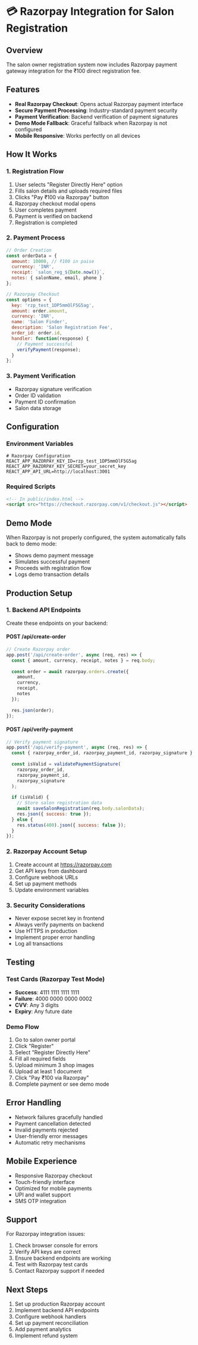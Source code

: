 # 💳 Razorpay Integration for Salon Registration

## Overview
The salon owner registration system now includes Razorpay payment gateway integration for the ₹100 direct registration fee.

## Features
- **Real Razorpay Checkout**: Opens actual Razorpay payment interface
- **Secure Payment Processing**: Industry-standard payment security
- **Payment Verification**: Backend verification of payment signatures
- **Demo Mode Fallback**: Graceful fallback when Razorpay is not configured
- **Mobile Responsive**: Works perfectly on all devices

## How It Works

### 1. Registration Flow
1. User selects "Register Directly Here" option
2. Fills salon details and uploads required files
3. Clicks "Pay ₹100 via Razorpay" button
4. Razorpay checkout modal opens
5. User completes payment
6. Payment is verified on backend
7. Registration is completed

### 2. Payment Process
```javascript
// Order Creation
const orderData = {
  amount: 10000, // ₹100 in paise
  currency: 'INR',
  receipt: `salon_reg_${Date.now()}`,
  notes: { salonName, email, phone }
};

// Razorpay Checkout
const options = {
  key: 'rzp_test_1DP5mmOlF5G5ag',
  amount: order.amount,
  currency: 'INR',
  name: 'Salon Finder',
  description: 'Salon Registration Fee',
  order_id: order.id,
  handler: function(response) {
    // Payment successful
    verifyPayment(response);
  }
};
```

### 3. Payment Verification
- Razorpay signature verification
- Order ID validation
- Payment ID confirmation
- Salon data storage

## Configuration

### Environment Variables
```env
# Razorpay Configuration
REACT_APP_RAZORPAY_KEY_ID=rzp_test_1DP5mmOlF5G5ag
REACT_APP_RAZORPAY_KEY_SECRET=your_secret_key
REACT_APP_API_URL=http://localhost:3001
```

### Required Scripts
```html
<!-- In public/index.html -->
<script src="https://checkout.razorpay.com/v1/checkout.js"></script>
```

## Demo Mode
When Razorpay is not properly configured, the system automatically falls back to demo mode:
- Shows demo payment message
- Simulates successful payment
- Proceeds with registration flow
- Logs demo transaction details

## Production Setup

### 1. Backend API Endpoints
Create these endpoints on your backend:

#### POST /api/create-order
```javascript
// Create Razorpay order
app.post('/api/create-order', async (req, res) => {
  const { amount, currency, receipt, notes } = req.body;
  
  const order = await razorpay.orders.create({
    amount,
    currency,
    receipt,
    notes
  });
  
  res.json(order);
});
```

#### POST /api/verify-payment
```javascript
// Verify payment signature
app.post('/api/verify-payment', async (req, res) => {
  const { razorpay_order_id, razorpay_payment_id, razorpay_signature } = req.body;
  
  const isValid = validatePaymentSignature(
    razorpay_order_id,
    razorpay_payment_id,
    razorpay_signature
  );
  
  if (isValid) {
    // Store salon registration data
    await saveSalonRegistration(req.body.salonData);
    res.json({ success: true });
  } else {
    res.status(400).json({ success: false });
  }
});
```

### 2. Razorpay Account Setup
1. Create account at https://razorpay.com
2. Get API keys from dashboard
3. Configure webhook URLs
4. Set up payment methods
5. Update environment variables

### 3. Security Considerations
- Never expose secret key in frontend
- Always verify payments on backend
- Use HTTPS in production
- Implement proper error handling
- Log all transactions

## Testing

### Test Cards (Razorpay Test Mode)
- **Success**: 4111 1111 1111 1111
- **Failure**: 4000 0000 0000 0002
- **CVV**: Any 3 digits
- **Expiry**: Any future date

### Demo Flow
1. Go to salon owner portal
2. Click "Register"
3. Select "Register Directly Here"
4. Fill all required fields
5. Upload minimum 3 shop images
6. Upload at least 1 document
7. Click "Pay ₹100 via Razorpay"
8. Complete payment or see demo mode

## Error Handling
- Network failures gracefully handled
- Payment cancellation detected
- Invalid payments rejected
- User-friendly error messages
- Automatic retry mechanisms

## Mobile Experience
- Responsive Razorpay checkout
- Touch-friendly interface
- Optimized for mobile payments
- UPI and wallet support
- SMS OTP integration

## Support
For Razorpay integration issues:
1. Check browser console for errors
2. Verify API keys are correct
3. Ensure backend endpoints are working
4. Test with Razorpay test cards
5. Contact Razorpay support if needed

## Next Steps
1. Set up production Razorpay account
2. Implement backend API endpoints
3. Configure webhook handlers
4. Set up payment reconciliation
5. Add payment analytics
6. Implement refund system
